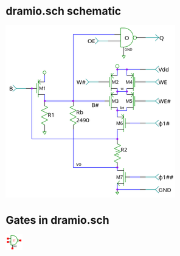 # dramio.sch schematic
![dramio.sch](dramio.png)
# Gates in dramio.sch
[ ![nandod](nandod-sym.png) ](nandod.html)
